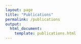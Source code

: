 ```yaml
---
layout: page
title: "Publications"
permalink: /publications
output: 
  html_document:
    template: publications.html
---
```

